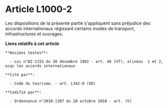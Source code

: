 # Article L1000-2

Les dispositions de la présente partie s'appliquent sans préjudice des accords internationaux régissant certains modes de
transport, infrastructures et ouvrages.

**Liens relatifs à cet article**

	**Anciens textes**:

	  - Loi n°82-1153 du 30 décembre 1982 - art. 44 (VT), alinéas  1 et 2, ecqc les accords internationaux

	**Cité par**:

	  - Code du tourisme. - art. L342-8 (VD)

	**Codifié par**:

	  - Ordonnance n°2010-1307 du 28 octobre 2010 - art. (V)
